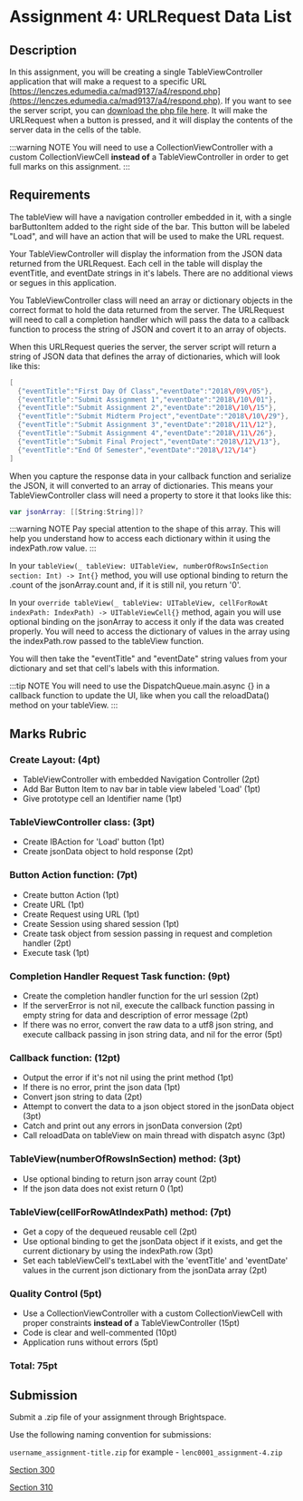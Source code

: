 # Assignment 4: URLRequest Data List

## Description

In this assignment, you will be creating a single TableViewController application that will make a request to a specific URL [https://lenczes.edumedia.ca/mad9137/a4/respond.php](https://lenczes.edumedia.ca/mad9137/a4/respond.php). If you want to see the server script, you can [download the php file here](/F2020/assets/downloads/A4Server.zip).  It will make the URLRequest when a button is pressed, and it will display the contents of the server data in the cells of the table.

:::warning NOTE
You will need to use a CollectionViewController with a custom CollectionViewCell **instead of** a TableViewController in order to get full marks on this assignment.
:::

## Requirements

The tableView will have a navigation controller embedded in it, with a single barButtonItem added to the right side of the bar. This button will be labeled "Load", and will have an action that will be used to make the URL request.

Your TableViewController will display the information from the JSON data returned from the URLRequest. Each cell in the table will display the eventTitle, and eventDate strings in it's labels. There are no additional views or segues in this application.

You TableViewController class will need an array or dictionary objects in the correct format to hold the data returned from the server.  The URLRequest will need to call a completion handler which will pass the data to a callback function to process the string of JSON and covert it to an array of objects.

When this URLRequest queries the server, the server script will return a string of JSON data that defines the array of dictionaries, which will look like this:

```swift
[
  {"eventTitle":"First Day Of Class","eventDate":"2018\/09\/05"},
  {"eventTitle":"Submit Assignment 1","eventDate":"2018\/10\/01"},
  {"eventTitle":"Submit Assignment 2","eventDate":"2018\/10\/15"},
  {"eventTitle":"Submit Midterm Project","eventDate":"2018\/10\/29"},
  {"eventTitle":"Submit Assignment 3","eventDate":"2018\/11\/12"},
  {"eventTitle":"Submit Assignment 4","eventDate":"2018\/11\/26"},
  {"eventTitle":"Submit Final Project","eventDate":"2018\/12\/13"},
  {"eventTitle":"End Of Semester","eventDate":"2018\/12\/14"}
]
```

When you capture the response data in your callback function and serialize the JSON, it will converted to an array of dictionaries. This means your TableViewController class will need a property to store it that looks like this:

```swift
var jsonArray: [[String:String]]?
```

:::warning NOTE
Pay special attention to the shape of this array.  This will help you understand how to access each dictionary within it using the indexPath.row value.
:::

In your `tableView(_ tableView: UITableView, numberOfRowsInSection section: Int) -> Int{}` method, you will use optional binding to return the .count of the jsonArray.count and, if it is still nil, you return '0'.

In your `override tableView(_ tableView: UITableView, cellForRowAt indexPath: IndexPath) -> UITableViewCell{}` method, again you will use optional binding on the jsonArray to access it only if the data was created properly. You will need to access the dictionary of values in the array using the indexPath.row passed to the tableView function.

You will then take the "eventTitle" and "eventDate" string values from your dictionary and set that cell's labels with this information.

:::tip NOTE
You will need to use the DispatchQueue.main.async {} in a callback function to update the UI, like when you call the reloadData() method on your tableView.
:::

## Marks Rubric

### Create Layout: (4pt)
- TableViewController with embedded Navigation Controller (2pt)
- Add Bar Button Item to nav bar in table view labeled 'Load' (1pt)
- Give prototype cell an Identifier name (1pt)

### TableViewController class: (3pt)
- Create IBAction for 'Load' button (1pt)
- Create jsonData object to hold response (2pt)

### Button Action function: (7pt)
- Create button Action (1pt)
- Create URL (1pt)
- Create Request using URL (1pt)
- Create Session using shared session (1pt)
- Create task object from session passing in request and completion handler (2pt)
- Execute task (1pt)

### Completion Handler Request Task function: (9pt)
- Create the completion handler function for the url session (2pt)
- If the serverError is not nil, execute the callback function passing in empty string for data and description of error message (2pt)
- If there was no error, convert the raw data to a utf8 json string, and execute callback passing in json string data, and nil for the error (5pt)

### Callback function: (12pt)
- Output the error if it's not nil using the print method (1pt)
- If there is no error, print the json data (1pt)
- Convert json string to data (2pt)
- Attempt to convert the data to a json object stored in the jsonData object (3pt)
- Catch and print out any errors in jsonData conversion (2pt)
- Call reloadData on tableView on main thread with dispatch async (3pt)

### TableView(numberOfRowsInSection) method: (3pt)
- Use optional binding to return json array count (2pt)
- If the json data does not exist return 0 (1pt)

### TableView(cellForRowAtIndexPath) method: (7pt)
- Get a copy of the dequeued reusable cell (2pt)
- Use optional binding to get the jsonData object if it exists, and get the current dictionary by using the indexPath.row (3pt)
- Set each tableViewCell's textLabel with the 'eventTitle' and 'eventDate' values in the current json dictionary from the jsonData array (2pt)

### Quality Control (5pt)
- Use a CollectionViewController with a custom CollectionViewCell with proper constraints **instead of** a TableViewController (15pt)
- Code is clear and well-commented (10pt)
- Application runs without errors (5pt)

### Total: 75pt

## Submission

Submit a .zip file of your assignment through Brightspace.

Use the following naming convention for submissions:

`username_assignment-title.zip` for example - `lenc0001_assignment-4.zip`

[Section 300](https://brightspace.algonquincollege.com/d2l/lms/dropbox/user/folders_list.d2l?ou=196083&isprv=0)

[Section 310](https://brightspace.algonquincollege.com/d2l/lms/dropbox/user/folders_list.d2l?ou=196084&isprv=0)
